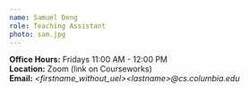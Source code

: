 ```yaml
---
name: Samuel Deng
role: Teaching Assistant
photo: sam.jpg
---
```


**Office Hours:** Fridays 11:00 AM - 12:00 PM  
**Location:** Zoom (link on Courseworks)  
**Email:** *\<firstname_without_uel\>\<lastname\>@cs.columbia.edu*
